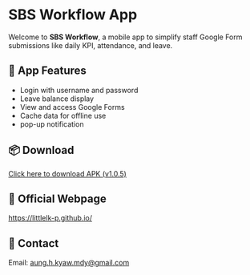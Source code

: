 # SBS Workflow App

Welcome to **SBS Workflow**, a mobile app to simplify staff Google Form submissions like daily KPI, attendance, and leave.

## 📱 App Features
- Login with username and password
- Leave balance display
- View and access Google Forms
- Cache data for offline use
- pop-up notification
  
## 📦 Download
[Click here to download APK (v1.0.5)](https://github.com/LittleLK-P/SBSWorkflow-update/releases/download/V-1.0.5/SBSWorkflow-V-1.0.5.apk)

## 🔗 Official Webpage
https://littlelk-p.github.io/

## 📧 Contact
Email: aung.h.kyaw.mdy@gmail.com
